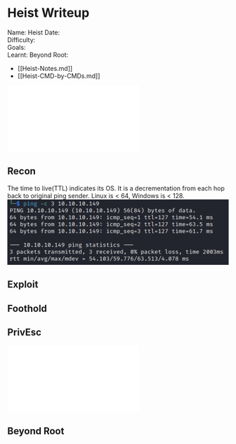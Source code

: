 # Heist Writeup

Name: Heist
Date:  
Difficulty:  
Goals:  
Learnt:
Beyond Root:

- [[Heist-Notes.md]]
- [[Heist-CMD-by-CMDs.md]]


![](Heist-map.excalidraw.md)

## Recon

The time to live(TTL) indicates its OS. It is a decrementation from each hop back to original ping sender. Linux is < 64, Windows is < 128.
![ping](HackTheBox/Retired-Machines/Heist/Screenshots/ping.png)
	
## Exploit

## Foothold

## PrivEsc

![](Heist-map.excalidraw.md)

## Beyond Root


